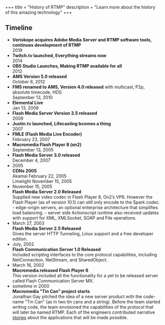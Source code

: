 +++
title = "History of RTMP"
description = "Learn more about the history of this amazing technology"
+++

<h2>Timeline</h2>

<ul class="timeline">
                <li>
					<strong>Veriskope acquires Adobe Media Server and RTMP software tools, continues development of RTMP</strong>
					<div class="float-right">2019</div>					
				</li>
                <li>
					<strong>Twitch.tv launched, Everything streams now</strong>
					<div class="float-right">2014</div>					
				</li>
                 <li>
					<strong>OBS Studio Launches, Making RTMP available for all</strong>
					<div class="float-right">2012</div>					
				</li>
                <li>
					<strong>AMS Version 5.0 released</strong>
					<div class="float-right">October 8, 2012</div>					
				</li>
                <li>
					<strong>FMS renamed to AMS, Version 4.0 released</strong>
                    <span class="description"> with multicast, P2p, absolute timecode, HDS</span>	
					<div class="float-right">September 13, 2010</div>					
				</li>
                <li>
					<strong>Elemental Live</strong>
					<div class="float-right">Jan 13, 2009</div>					
				</li>
                <li>
					<strong>Flash Media Server Version 3.5 released</strong>
					<div class="float-right">2009</div>					
				</li>
                <li>
					<strong>Justin.tv launched, Lifecasting bcomes a thing</strong>
					<div class="float-right">2007</div>					
				</li>
				<li>
					<strong>FMLE (Flash Media Live Encoder)</strong>
					<div class="float-right">February 23, 2007</div>					
				</li>
                <li>
					<strong>Macromedia Flash Player 8 (on2)</strong>
					<div class="float-right">September 13, 2005</div>					
				</li>
                <li>
					<strong>Flash Media Server 3.0 released</strong>
					<div class="float-right">December 4, 2007</div>					
				</li>
                <li>
					<div class="float-right">2005</div>
                   <strong>CDNs 2005</strong><br/>
                   <span class="description"> Akamai February 22, 2005<br/>
                    Limelight November 15, 2005</div>								
				</li>
                <li>
					<div class="float-right">November 15, 2005</div>
                   <strong>Flash Media Server 2.0 Released</strong><br/>
                   <span class="description"> Supplied new video codec in Flash Player 8, On2’s VP6. However the Flash Player (as of version 10.1) can still only encode to the Spark codec.
- edge-origin servers, an optional enterprise architecture that simplifies load balancing. 
- server side Actionscript runtime also received updates with support for XML, XMLSocket, SOAP and File operations.
</div>								
				</li>
                <li>
					<div class="float-right">March 27, 2003</div>
                   <strong>Flash Media Server 2.5 Released</strong><br/>
                   <span class="description"> Gives the server HTTP Tunneling, Linux support and a free developer edition.

</div>								
				</li>
                <li>
					<div class="float-right">July, 2002</div>
                   <strong>Flash Communication Server 1.0 Released</strong><br/>
                   <span class="description">Included scripting interfaces to the core protocol capabilities, including NetConnection, NetStream, and SharedObject.
					</div>
				</li>
                <li>
					<div class="float-right">March 16, 2002</div>
                   <strong>Macromedia released Flash Player 6</strong><br/>
                   <span class="description">This version included all the functionality for a yet to be released server called Flash Communication Server MX.
</div>								
				</li>
<li>
					<div class="float-right">sometime in 2000</div>
                   <strong>Macromedia "Tin Can" project starts</strong><br/>
                   <span class="description">Jonathan Gay pitched the idea of a new server product with the code-name "Tin Can" (as in two tin cans and a string). Before the team started writing code, the team envisioned the capabilities of the protocol that will later be named
									 RTMP. Each of the engineers contributed narrative <a href="/history/tincan-stories">stories</a> about the applications that will be made possible.  
					</div>									
				</li>

</ul>